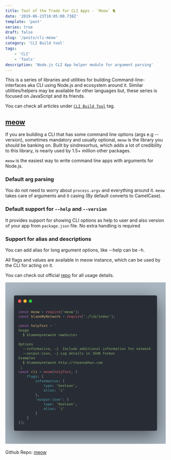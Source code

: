 ```yaml
---
title: Tool of the Trade for CLI Apps - `Meow` 🐈
date: '2019-06-23T18:05:00.738Z'
template: 'post'
series: true
draft: false
slug: '/posts/cli-meow'
category: 'CLI Build tool'
tags:
    - 'CLI'
    - 'Tools'
description: 'Node.js CLI App helper module for argument parsing'
---
```


This is a series of libraries and utilities for building Command-line-interfaces aka CLI using Node.js and ecosystem around it. Similar utilities/helpers may be available for other languages but, these series is focused on JavaScript and its friends.

You can check all articles under [`CLI Build Tool`](/category/cli-build-tool/) tag.

## [meow](https://github.com/sindresorhus/meow)

If you are building a CLI that has some command line options (args e.g --version), sometimes mandatory and usually optional, `meow` is the library you should be banking on. Built by sindresorhus, which adds a lot of credibility to this library, is nearly used by 1.5+ million other packages.

`meow` is the easiest way to write command line apps with arguments for Node.js.

### Default arg parsing

You do not need to worry about `process.argv` and everything around it. `meow` takes care of arguments and it casing (By default converts to CamelCase).

### Default support for `--help` and `--version`

It provides support for showing CLI options as help to user and also version of your app from `package.json` file. No extra handling is required

### Support for alias and descriptions

You can add alias for long argument options, like --help can be -h.

All flags and values are available in meow instance, which can be used by the CLI for acting on it.

You can check out official [repo](https://github.com/sindresorhus/meow) for all usage details.

![Screenshot](./meow.png)

Github Repo: [meow](https://github.com/sindresorhus/meow)

## <!-- other module yargs -->
